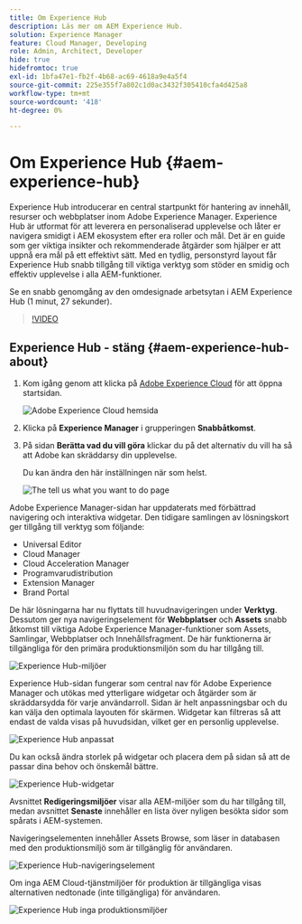 ```yaml
---
title: Om Experience Hub
description: Läs mer om AEM Experience Hub.
solution: Experience Manager
feature: Cloud Manager, Developing
role: Admin, Architect, Developer
hide: true
hidefromtoc: true
exl-id: 1bfa47e1-fb2f-4b68-ac69-4618a9e4a5f4
source-git-commit: 225e355f7a802c1d0ac3432f305410cfa4d425a8
workflow-type: tm+mt
source-wordcount: '418'
ht-degree: 0%

---
```


# Om Experience Hub {#aem-experience-hub}

Experience Hub introducerar en central startpunkt för hantering av innehåll, resurser och webbplatser inom Adobe Experience Manager. Experience Hub är utformat för att leverera en personaliserad upplevelse och låter er navigera smidigt i AEM ekosystem efter era roller och mål. Det är en guide som ger viktiga insikter och rekommenderade åtgärder som hjälper er att uppnå era mål på ett effektivt sätt. Med en tydlig, personstyrd layout får Experience Hub snabb tillgång till viktiga verktyg som stöder en smidig och effektiv upplevelse i alla AEM-funktioner.

Se en snabb genomgång av den omdesignade arbetsytan i AEM Experience Hub (1 minut, 27 sekunder).

>[!VIDEO](https://video.tv.adobe.com/v/3463271?quality=12&learn=on&captions=swe)

<!--
Available to early adopters, Experience Hub offers an optimized experience focused on improving workflows, prioritizing goals, and delivering results. Opting in lets you influence Experience Hub's development by providing feedback that helps shape its future and enhances its value for the entire AEM community. -->

## Experience Hub - stäng {#aem-experience-hub-about}

1. Kom igång genom att klicka på [Adobe Experience Cloud](https://experience.adobe.com/#/@foundationinternal/home) för att öppna startsidan.

   ![Adobe Experience Cloud hemsida](/help/implementing/cloud-manager/assets/experience-cloud-experiencemanager.png)

1. Klicka på **Experience Manager** i grupperingen **Snabbåtkomst**.
1. På sidan **Berätta vad du vill göra** klickar du på det alternativ du vill ha så att Adobe kan skräddarsy din upplevelse.

   Du kan ändra den här inställningen när som helst.

   ![The tell us what you want to do page](/help/implementing/cloud-manager/assets/experience-cloud-tellus.png)

Adobe Experience Manager-sidan har uppdaterats med förbättrad navigering och interaktiva widgetar. Den tidigare samlingen av lösningskort ger tillgång till verktyg som följande:

* Universal Editor
* Cloud Manager
* Cloud Acceleration Manager
* Programvarudistribution
* Extension Manager
* Brand Portal

De här lösningarna har nu flyttats till huvudnavigeringen under **Verktyg**. Dessutom ger nya navigeringselement för **Webbplatser** och **Assets** snabb åtkomst till viktiga Adobe Experience Manager-funktioner som Assets, Samlingar, Webbplatser och Innehållsfragment. De här funktionerna är tillgängliga för den primära produktionsmiljön som du har tillgång till.

![Experience Hub-miljöer](/help/implementing/cloud-manager/assets/experience-hub-author-environments.png)

Experience Hub-sidan fungerar som central nav för Adobe Experience Manager och utökas med ytterligare widgetar och åtgärder som är skräddarsydda för varje användarroll. Sidan är helt anpassningsbar och du kan välja den optimala layouten för skärmen. Widgetar kan filtreras så att endast de valda visas på huvudsidan, vilket ger en personlig upplevelse.

![Experience Hub anpassat](/help/implementing/cloud-manager/assets/experience-hub-custom.png)

Du kan också ändra storlek på widgetar och placera dem på sidan så att de passar dina behov och önskemål bättre.

![Experience Hub-widgetar](/help/implementing/cloud-manager/assets/experience-hub-widgets.png)

Avsnittet **Redigeringsmiljöer** visar alla AEM-miljöer som du har tillgång till, medan avsnittet **Senaste** innehåller en lista över nyligen besökta sidor som spårats i AEM-systemen.

Navigeringselementen innehåller Assets Browse, som läser in databasen med den produktionsmiljö som är tillgänglig för användaren.

![Experience Hub-navigeringselement](/help/implementing/cloud-manager/assets/experience-hub-navigation.png)

Om inga AEM Cloud-tjänstmiljöer för produktion är tillgängliga visas alternativen nedtonade (inte tillgängliga) för användaren.

![Experience Hub inga produktionsmiljöer](/help/implementing/cloud-manager/assets/experience-hub-no-prod-environs.png)



